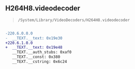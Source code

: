 ## H264H8.videodecoder

> `/System/Library/VideoDecoders/H264H8.videodecoder`

```diff

-220.6.0.0.0
-  __TEXT.__text: 0x19e30
+220.6.1.0.0
+  __TEXT.__text: 0x19e48
   __TEXT.__auth_stubs: 0xaf0
   __TEXT.__const: 0x380
   __TEXT.__cstring: 0x6c24

```
